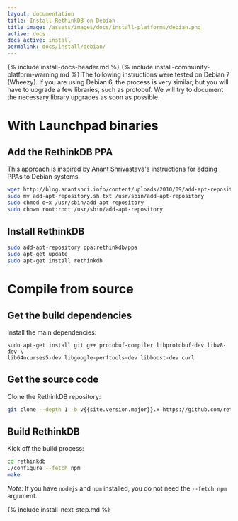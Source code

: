 ```yaml
---
layout: documentation
title: Install RethinkDB on Debian
title_image: /assets/images/docs/install-platforms/debian.png
active: docs
docs_active: install
permalink: docs/install/debian/
---
```

{% include install-docs-header.md %}
{% include install-community-platform-warning.md %}
The following instructions were tested on Debian 7 (Wheezy).
If you are using Debian 6, the process is very similar, but you will have to
upgrade a few libraries, such as protobuf.  We will try to document the
necessary library upgrades as soon as possible.

# With Launchpad binaries #

## Add the RethinkDB PPA ##
This approach is inspired by [Anant
Shrivastava](http://blog.anantshri.info/howto-add-ppa-in-debian/)'s
instructions for adding PPAs to Debian systems.

```bash
wget http://blog.anantshri.info/content/uploads/2010/09/add-apt-repository.sh.txt
sudo mv add-apt-repository.sh.txt /usr/sbin/add-apt-repository
sudo chmod o+x /usr/sbin/add-apt-repository
sudo chown root:root /usr/sbin/add-apt-repository
```

## Install RethinkDB ##
```bash
sudo add-apt-repository ppa:rethinkdb/ppa
sudo apt-get update
sudo apt-get install rethinkdb
```

# Compile from source #

## Get the build dependencies ##

Install the main dependencies:

```
sudo apt-get install git g++ protobuf-compiler libprotobuf-dev libv8-dev \
lib64ncurses5-dev libgoogle-perftools-dev libboost-dev curl
```

## Get the source code ##

Clone the RethinkDB repository:

```bash
git clone --depth 1 -b v{{site.version.major}}.x https://github.com/rethinkdb/rethinkdb.git
```

## Build RethinkDB ##

Kick off the build process:

```bash
cd rethinkdb
./configure --fetch npm
make
```

_Note_: If you have `nodejs` and `npm` installed, you do not need the `--fetch npm` argument.

{% include install-next-step.md %}

